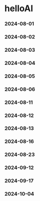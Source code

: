 # helloAI
### 2024-08-01
### 2024-08-02
### 2024-08-03
### 2024-08-04
### 2024-08-05
### 2024-08-06
### 2024-08-11
### 2024-08-12
### 2024-08-13
### 2024-08-16
### 2024-08-23
### 2024-09-12
### 2024-09-17
### 2024-10-04
